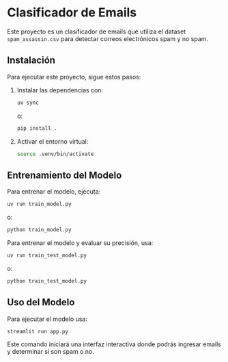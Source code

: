 # Clasificador de Emails

Este proyecto es un clasificador de emails que utiliza el dataset `spam_assassin.csv` para detectar correos electrónicos spam y no spam.

## Instalación

Para ejecutar este proyecto, sigue estos pasos:

1. Instalar las dependencias con:
   ```sh
   uv sync
   ```
   o:
   ```sh
   pip install .
   ```

2. Activar el entorno virtual:
   ```sh
   source .venv/bin/activate
   ```

## Entrenamiento del Modelo

Para entrenar el modelo, ejecuta:
```sh
uv run train_model.py
```
o:
```sh
python train_model.py
```

Para entrenar el modelo y evaluar su precisión, usa:
```sh
uv run train_test_model.py
```
o:
```sh
python train_test_model.py
```

## Uso del Modelo

Para ejecutar el modelo usa:

```sh
streamlit run app.py
```
Este comando iniciará una interfaz interactiva donde podrás ingresar emails y determinar si son spam o no.
